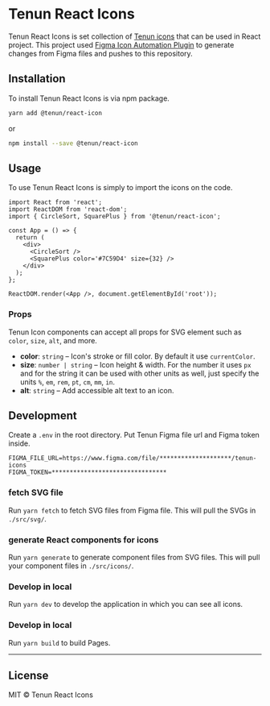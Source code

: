 # Tenun React Icons

Tenun React Icons is set collection of [Tenun icons](https://www.figma.com/file/EXwWuLGcKuH96Nu6ApvaIK/%40tenun%2Ficon%2Fdefault?node-id=112%3A0) that can be used in React project. This project used [Figma Icon Automation Plugin](https://github.com/leadream/figma-icon-automation) to generate changes from Figma files and pushes to this repository.

## Installation

To install Tenun React Icons is via npm package.

```bash
yarn add @tenun/react-icon
```

or

```bash
npm install --save @tenun/react-icon
```

## Usage

To use Tenun React Icons is simply to import the icons on the code.

```tsx
import React from 'react';
import ReactDOM from 'react-dom';
import { CircleSort, SquarePlus } from '@tenun/react-icon';

const App = () => {
  return (
    <div>
      <CircleSort />
      <SquarePlus color='#7C59D4' size={32} />
    </div>
  );
};

ReactDOM.render(<App />, document.getElementById('root'));
```

### Props

Tenun Icon components can accept all props for SVG element such as `color`, `size`, `alt`, and more.

- **color**: `string` – Icon's stroke or fill color. By default it use `currentColor`.
- **size**: `number | string` – Icon height & width. For the number it uses `px` and for the string it can be used with other units as well, just specify the units `%`, `em`, `rem`, `pt`, `cm`, `mm`, `in`.
- **alt**: `string` – Add accessible alt text to an icon.

## Development

Create a `.env` in the root directory. Put Tenun Figma file url and Figma token inside.

```
FIGMA_FILE_URL=https://www.figma.com/file/********************/tenun-icons
FIGMA_TOKEN=********************************
```

### fetch SVG file

Run `yarn fetch` to fetch SVG files from Figma file. This will pull the SVGs in `./src/svg/`.

### generate React components for icons

Run `yarn generate` to generate component files from SVG files. This will pull your component files in `./src/icons/`.

### Develop in local

Run `yarn dev` to develop the application in which you can see all icons.

### Develop in local

Run `yarn build` to build Pages.

---

## License

MIT © Tenun React Icons
